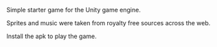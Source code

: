 Simple starter game for the Unity game engine.

Sprites and music were taken from royalty free sources across the web.

Install the apk to play the game.